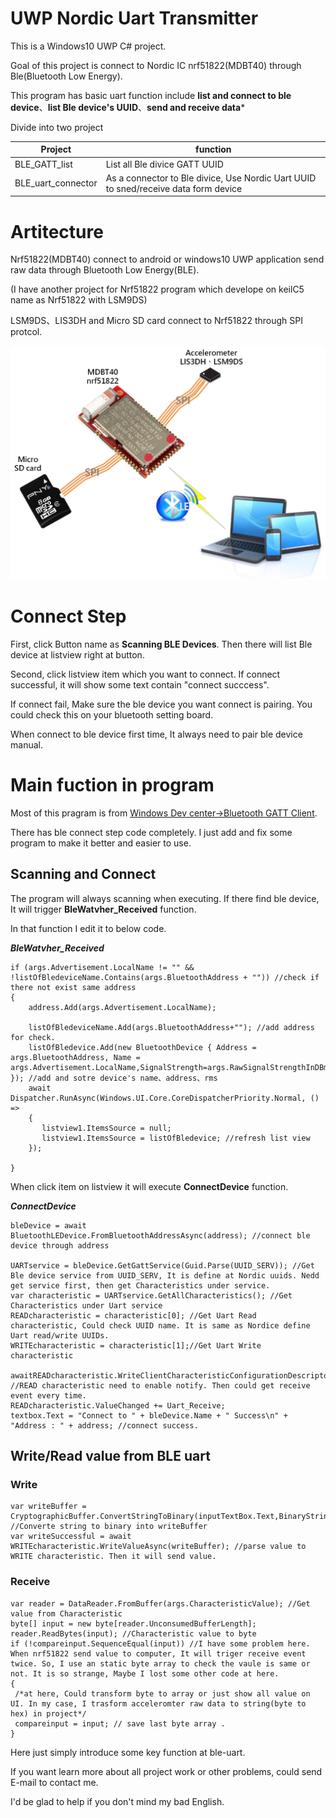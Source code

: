 # UWP Nordic Uart Transmitter

This is a Windows10 UWP C# project.

Goal of this project is connect to Nordic IC nrf51822(MDBT40) through Ble(Bluetooth Low Energy).

This program has basic uart function include **list and connect to ble device**、**list Ble device's UUID**、**send and receive data***

Divide into two project

| Project  | function |
| ---------- | ----------- |
| BLE_GATT_list  | List all Ble divice GATT UUID |
| BLE_uart_connector | As a connector to Ble divice, Use Nordic Uart UUID to sned/receive data form device |

# Artitecture 

Nrf51822(MDBT40) connect to android or windows10 UWP application send raw data through Bluetooth Low Energy(BLE).

(I have another project for Nrf51822 program which develope on keilC5 name as Nrf51822 with LSM9DS)

LSM9DS、LIS3DH and Micro SD card connect to Nrf51822 through SPI protcol.

![artitecture](https://github.com/lzhengwei/UWP_Nordic_Uart_Transmitter/blob/master/Structure.jpg)

# Connect Step

First, click Button name as **Scanning BLE Devices**. Then there will list Ble device at listview right at button.

Second, click listview item which you want to connect. If connect successful, it will show some text contain "connect succcess".

If connect fail, Make sure the ble device you want connect is pairing. You could check this on your bluetooth setting board. 

When connect to ble device first time, It always need to pair ble device manual. 

# Main fuction in program

Most of this pragram is from [Windows Dev center->Bluetooth GATT Client](https://docs.microsoft.com/en-us/windows/uwp/devices-sensors/gatt-client). 

There has ble connect step code completely. I just add and fix some program to make it better and easier to use.

## Scanning and Connect

The program will always scanning when executing. If there find ble device, It will trigger **BleWatvher_Received** function.

In that function I edit it to below code.

***BleWatvher_Received***
```
if (args.Advertisement.LocalName != "" && !listOfBledeviceName.Contains(args.BluetoothAddress + "")) //check if there not exist same address
{
    address.Add(args.Advertisement.LocalName);
                
    listOfBledeviceName.Add(args.BluetoothAddress+""); //add address for check.
    listOfBledevice.Add(new BluetoothDevice { Address = args.BluetoothAddress, Name = args.Advertisement.LocalName,SignalStrength=args.RawSignalStrengthInDBm }); //add and sotre device's name、address、rms
    await Dispatcher.RunAsync(Windows.UI.Core.CoreDispatcherPriority.Normal, () =>
    {
       listview1.ItemsSource = null;
       listview1.ItemsSource = listOfBledevice; //refresh list view
    });

}
```
When click item on listview it will execute **ConnectDevice** function.

***ConnectDevice***
```
bleDevice = await BluetoothLEDevice.FromBluetoothAddressAsync(address); //connect ble device through address

UARTservice = bleDevice.GetGattService(Guid.Parse(UUID_SERV)); //Get Ble device service from UUID_SERV, It is define at Nordic uuids. Nedd get service first, then get Characteristics under service.
var characteristic = UARTservice.GetAllCharacteristics(); //Get Characteristics under Uart service
READcharacteristic = characteristic[0]; //Get Uart Read characteristic, Could check UUID name. It is same as Nordice define Uart read/write UUIDs.
WRITEcharacteristic = characteristic[1];//Get Uart Write characteristic

awaitREADcharacteristic.WriteClientCharacteristicConfigurationDescriptorAsync(GattClientCharacteristicConfigurationDescriptorValue.Notify); //READ characteristic need to enable notify. Then could get receive event every time.
READcharacteristic.ValueChanged += Uart_Receive;
textbox.Text = "Connect to " + bleDevice.Name + " Success\n" + "Address : " + address; //connect success.
```

## Write/Read value from BLE uart
### Write

```
var writeBuffer = CryptographicBuffer.ConvertStringToBinary(inputTextBox.Text,BinaryStringEncoding.Utf8); //Converte string to binary into writeBuffer
var writeSuccessful = await WRITEcharacteristic.WriteValueAsync(writeBuffer); //parse value to WRITE characteristic. Then it will send value.
```

### Receive

```
var reader = DataReader.FromBuffer(args.CharacteristicValue); //Get value from Characteristic
byte[] input = new byte[reader.UnconsumedBufferLength];
reader.ReadBytes(input); //Characteristic value to byte
if (!compareinput.SequenceEqual(input)) //I have some problem here. When nrf51822 send value to computer, It will triger receive event twice. So, I use an static byte array to check the vaule is same or not. It is so strange, Maybe I lost some other code at here.
{
 /*at here, Could transform byte to array or just show all value on UI. In my case, I trasform acceleromter raw data to string(byte to hex) in project*/
 compareinput = input; // save last byte array .
}
```

Here just simply introduce some key function at ble-uart.

If you want learn more about all project work or other problems, could send E-mail to contact me.

I'd be glad to help if you don't mind my bad English.
